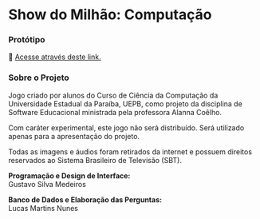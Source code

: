 # Show do Milhão: Computação

<h3>Protótipo</h3>
<p>🔗 <a href="http://gustavosilva.com.br/wp-content/uploads/sites/17/showdomilhao/">Acesse através deste link.</a></p>

<h3>Sobre o Projeto</h3>
<p>Jogo criado por alunos do Curso de Ciência da Computação da Universidade Estadual da
Paraíba, UEPB, como projeto da disciplina de Software Educacional ministrada pela professora
Alanna Coêlho.</p>

<p>Com caráter experimental, este jogo não será distribuído. Será utilizado apenas para a
apresentação do projeto.</p>

<p>Todas as imagens e áudios foram retirados da internet e possuem direitos reservados ao
Sistema Brasileiro de Televisão (SBT).</p>

<p><b>Programação e Design de Interface:</b><br/>
Gustavo Silva Medeiros</p>

<p><b>Banco de Dados e Elaboração das Perguntas:</b><br/>
Lucas Martins Nunes</p>
